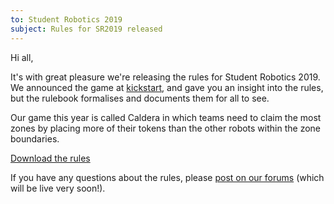 ```yaml
---
to: Student Robotics 2019
subject: Rules for SR2019 released
---
```


Hi all,

It's with great pleasure we're releasing the rules for Student Robotics 2019. We announced the game at [kickstart](https://www.studentrobotics.org/2018-11-12-sr2019-rules-released/), and gave you an insight into the rules, but the rulebook formalises and documents them for all to see.

Our game this year is called Caldera in which teams need to claim the most zones by placing more of their tokens than the other robots within the zone boundaries.

[Download the rules](https://studentrobotics.org/docs/rules/)

If you have any questions about the rules, please [post on our forums](https://www.studentrobotics.org/forum/) (which will be live very soon!).
